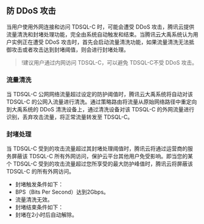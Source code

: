 ## 防 DDoS 攻击
当用户使用外网连接和访问 TDSQL-C 时，可能会遭受 DDoS 攻击，腾讯云提供流量清洗和封堵处理功能，完全由系统自动触发和结束。当腾讯云大禹系统认为用户实例正在遭受 DDoS 攻击时，首先会启动流量清洗功能，如果流量清洗无法抵御攻击或者攻击达到封堵阈值，则会进行封堵处理。
>!建议用户通过内网访问 TDSQL-C，可以避免 TDSQL-C不受 DDoS 攻击。

### 流量清洗
当 TDSQL-C 公网网络流量超过设定的防护阈值时，腾讯云大禹系统将自动对该 TDSQL-C 的公网入流量进行清洗。通过策略路由将流量从原始网络路径中重定向到大禹系统的 DDoS 清洗设备上，通过清洗设备对该 TDSQL-C 的外网流量进行识别，丢弃攻击流量，将正常流量转发至 TDSQL-C。

### 封堵处理
当 TDSQL-C 受到的攻击流量超过其封堵处理阈值时，腾讯云将通过运营商的服务屏蔽该 TDSQL-C 所有外网访问，保护云平台其他用户免受影响。即当您的某个 TDSQL-C 受到的攻击流量超过您所享受的最大防护峰值时，腾讯云将屏蔽该 TDSQL-C 的所有外网访问。
- 封堵触发条件如下：
 - BPS（Bits Per Second）达到2Gbps。
 - 流量清洗无效。
- 封堵结束条件如下：
 - 封堵在2小时后自动解除。

